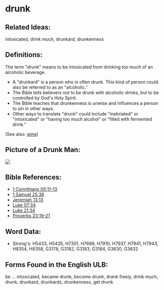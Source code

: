 # drunk

## Related Ideas:

intoxicated, drink much, drunkard, drunkenness

## Definitions:

The term "drunk" means to be intoxicated from drinking too much of an alcoholic beverage.

* A "drunkard" is a person who is often drunk. This kind of person could also be referred to as an "alcoholic."
* The Bible tells believers not to be drunk with alcoholic drinks, but to be controlled by God's Holy Spirit.
* The Bible teaches that drunkenness is unwise and influences a person to sin in other ways.
* Other ways to translate "drunk" could include "inebriated" or "intoxicated" or "having too much alcohol" or "filled with fermented drink."

(See also: [wine](../other/wine.md))

## Picture of a Drunk Man:

<a href="https://content.bibletranslationtools.org/WycliffeAssociates/en_tw/raw/branch/master/PNGs/d/Drunk.png"><img src="https://content.bibletranslationtools.org/WycliffeAssociates/en_tw/raw/branch/master/PNGs/d/Drunk.png" ></a>

## Bible References:

* [1 Corinthians 05:11-13](rc://en/tn/help/1co/05/11)
* [1 Samuel 25:36](rc://en/tn/help/1sa/25/36)
* [Jeremiah 13:13](rc://en/tn/help/jer/13/13)
* [Luke 07:34](rc://en/tn/help/luk/07/34)
* [Luke 21:34](rc://en/tn/help/luk/21/34)
* [Proverbs 23:19-21](rc://en/tn/help/pro/23/19)

## Word Data:

* Strong's: H5433, H5435, H7301, H7686, H7910, H7937, H7941, H7943, H8354, H8358, G3178, G3182, G3183, G3184, G3630, G3632

## Forms Found in the English ULB:

be ... intoxicated, became drunk, become drunk, drank freely, drink much, drunk, drunkard, drunkards, drunkenness, get drunk
